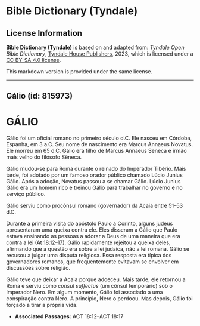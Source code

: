 # Bible Dictionary (Tyndale)

## License Information

**Bible Dictionary (Tyndale)** is based on and adapted from: _Tyndale Open Bible Dictionary_, [Tyndale House Publishers](https://tyndaleopenresources.com/), 2023, which is licensed under a [CC BY-SA 4.0 license](https://creativecommons.org/licenses/by-sa/4.0/legalcode.en).

This markdown version is provided under the same license.



--------------------------------

## Gálio (id: 815973)

GÁLIO
=====

Gálio foi um oficial romano no primeiro século d.C. Ele nasceu em Córdoba, Espanha, em 3 a.C. Seu nome de nascimento era Marcus Annaeus Novatus. Ele morreu em 65 d.C. Gálio era filho de Marcus Annaeus Seneca e irmão mais velho do filósofo Sêneca.

Gálio mudou\-se para Roma durante o reinado do Imperador Tibério. Mais tarde, foi adotado por um famoso orador público chamado Lúcio Junius Gálio. Após a adoção, Novatus passou a se chamar Gálio. Lúcio Junius Gálio era um homem rico e treinou Gálio para trabalhar no governo e no serviço público.

Gálio serviu como procônsul romano (governador) da Acaia entre 51–53 d.C.

Durante a primeira visita do apóstolo Paulo a Corinto, alguns judeus apresentaram uma queixa contra ele. Eles disseram a Gálio que Paulo estava ensinando as pessoas a adorar a Deus de uma maneira que era contra a lei ([At 18\.12–17](https://ref.ly/Acts18:12-Acts18:17)). Gálio rapidamente rejeitou a queixa deles, afirmando que a questão era sobre a lei judaica, não a lei romana. Gálio se recusou a julgar uma disputa religiosa. Essa resposta era típica dos governadores romanos, que frequentemente evitavam se envolver em discussões sobre religião.

Gálio teve que deixar a Acaia porque adoeceu. Mais tarde, ele retornou a Roma e serviu como *consul suffectus* (um cônsul temporário) sob o Imperador Nero. Em algum momento, Gálio foi associado a uma conspiração contra Nero. A princípio, Nero o perdoou. Mas depois, Gálio foi forçado a tirar a própria vida.

* **Associated Passages:** ACT 18:12–ACT 18:17

